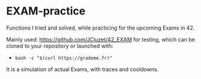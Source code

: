 # EXAM-practice
Functions I tried and solved, while practicing for the upcoming Exams in 42.

Mainly used: https://github.com/JCluzet/42_EXAM for testing, which can be cloned to your repository or launched with: 
 - ```bash -c "$(curl https://grademe.fr)"```
 
It is a simulation of actual Exams, with traces and cooldowns.
